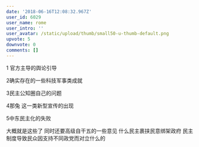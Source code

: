 ```yaml
---
date: '2018-06-16T12:08:32.967Z'
user_id: 6029
user_name: rome
user_intro: ''
user_avatar: /static/upload/thumb/small50-u-thumb-default.png
upvote: 5
downvote: 0
comments: []
---
```


1 官方主导的舆论引导

2确实存在的一些科技军事类成就

3民主公知圈自己的问题

4那兔 这一类新型宣传的出现

5中东民主化的失败

  

大概就是这些了 同时还要高级自干五的一些意见 什么民主裹挟民意绑架政府 民主制度导致民众因支持不同政党而对立什么的
